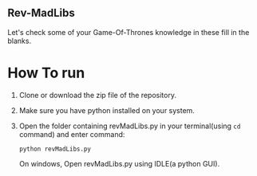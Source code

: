Rev-MadLibs
-------------
Let's check some of your Game-Of-Thrones knowledge in these fill in the blanks.

# How To run

1. Clone or download the zip file of the repository.

2. Make sure you have python installed on your system.

3. Open the folder containing revMadLibs.py in your terminal(using ```cd``` command) and enter command:
    ```
    python revMadLibs.py
    ```

    On windows, Open revMadLibs.py using IDLE(a python GUI).
